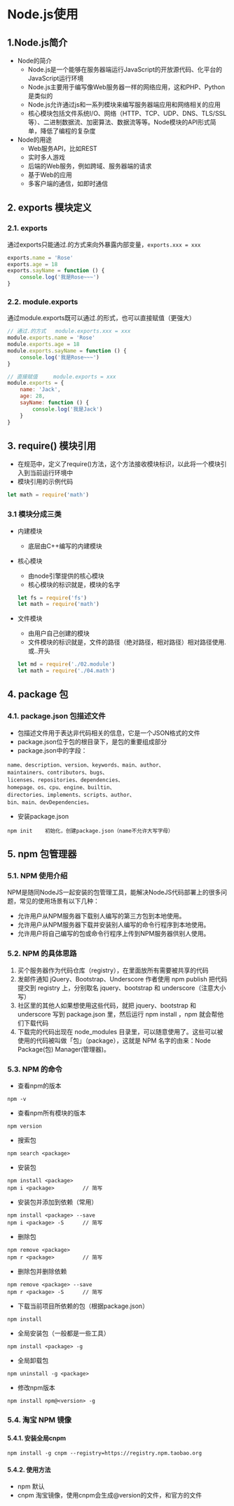 # Node.js使用

## 1.Node.js简介

- Node的简介
  - Node.js是一个能够在服务器端运行JavaScript的开放源代码、化平台的JavaScript运行环境
  - Node.js主要用于编写像Web服务器一样的网络应用，这和PHP、Python是类似的
  - Node.js允许通过js和一系列模块来编写服务器端应用和网络相关的应用
  - 核心模块包括文件系统I/O、网络（HTTP、TCP、UDP、DNS、TLS/SSL等）、二进制数据流、加密算法、数据流等等。Node模块的API形式简单，降低了编程的复杂度
- Node的用途
  - Web服务API，比如REST
  - 实时多人游戏
  - 后端的Web服务，例如跨域、服务器端的请求
  - 基于Web的应用
  - 多客户端的通信，如即时通信

## 2. exports 模块定义

### 2.1. exports

通过exports只能通过.的方式来向外暴露内部变量，`exports.xxx = xxx`
```javascript
exports.name = 'Rose'
exports.age = 18
exports.sayName = function () {
    console.log('我是Rose~~~')
}
```
### 2.2. module.exports

通过module.exports既可以通过.的形式，也可以直接赋值（更强大）
```javascript
// 通过.的方式	module.exports.xxx = xxx
module.exports.name = 'Rose'
module.exports.age = 18
module.exports.sayName = function () {
    console.log('我是Rose~~~')
}

// 直接赋值		module.exports = xxx
module.exports = {
    name: 'Jack',
    age: 28,
    sayName: function () {
        console.log('我是Jack')
    }
}
```

## 3. require() 模块引用

- 在规范中，定义了require()方法，这个方法接收模块标识，以此将一个模块引入到当前运行环境中
- 模块引用的示例代码

```javascript
let math = require('math')
```

### 3.1 模块分成三类

- 内建模块
  - 底层由C++编写的内建模块

- 核心模块

  - 由node引擎提供的核心模块
  - 核心模块的标识就是，模块的名字

  ```javascript
  let fs = require('fs')
  let math = require('math')
  ```

- 文件模块

  - 由用户自己创建的模块
  - 文件模块的标识就是，文件的路径（绝对路径，相对路径）相对路径使用.或..开头

  ```javascript
  let md = require('./02.module')
  let math = require('./04.math')
  ```

## 4. package 包

### 4.1. package.json 包描述文件

- 包描述文件用于表达非代码相关的信息，它是一个JSON格式的文件
- package.json位于包的根目录下，是包的重要组成部分
- package.json中的字段：
```properties
name、description、version、keywords、main、author、
maintainers、contributors、bugs、
licenses、repositories、dependencies、
homepage、os、cpu、engine、builtin、
directories、implements、scripts、author、
bin、main、devDependencies。
```
- 安装package.json
```properties
npm init    初始化，创建package.json（name不允许大写字母）
```

## 5. npm 包管理器

### 5.1. NPM 使用介绍

NPM是随同NodeJS一起安装的包管理工具，能解决NodeJS代码部署上的很多问题，常见的使用场景有以下几种：
- 允许用户从NPM服务器下载别人编写的第三方包到本地使用。
- 允许用户从NPM服务器下载并安装别人编写的命令行程序到本地使用。
- 允许用户将自己编写的包或命令行程序上传到NPM服务器供别人使用。

### 5.2. NPM 的具体思路

1. 买个服务器作为代码仓库（registry），在里面放所有需要被共享的代码
2. 发邮件通知 jQuery、Bootstrap、Underscore 作者使用 npm publish 把代码提交到 registry 上，分别取名 jquery、bootstrap 和 underscore（注意大小写）
3. 社区里的其他人如果想使用这些代码，就把 jquery、bootstrap 和 underscore 写到 package.json 里，然后运行 npm install ，npm 就会帮他们下载代码
4. 下载完的代码出现在 node_modules 目录里，可以随意使用了。这些可以被使用的代码被叫做「包」（package），这就是 NPM 名字的由来：Node Package(包) Manager(管理器)。

### 5.3. NPM 的命令

- 查看npm的版本
```properties
npm -v
```

- 查看npm所有模块的版本
```properties
npm version
```

- 搜索包
```properties
npm search <package>
```

- 安装包
```properties
npm install <package>
npm i <package>			// 简写
```

- 安装包并添加到依赖（常用）
```properties
npm install <package> --save
npm i <package> -S		// 简写
```

- 删除包
```properties
npm remove <package>
npm r <package>			// 简写
```

- 删除包并删除依赖
```properties
npm remove <package> --save
npm r <package> -S		// 简写
```

- 下载当前项目所依赖的包（根据package.json）
```properties
npm install
```

- 全局安装包（一般都是一些工具）
```properties
npm install <package> -g
```

- 全局卸载包
```properties
npm uninstall -g <package>
```

- 修改npm版本
```properties
npm install npm@<version> -g
```

### 5.4. 淘宝 NPM 镜像

#### 5.4.1. 安装全局cnpm

```properties
npm install -g cnpm --registry=https://registry.npm.taobao.org
```

#### 5.4.2. 使用方法

- npm 默认
- cnpm 淘宝镜像，使用cnpm会生成@version的文件，和官方的文件